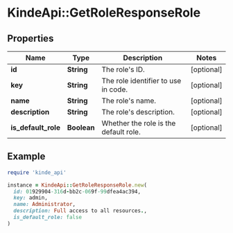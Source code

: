 # KindeApi::GetRoleResponseRole

## Properties

| Name | Type | Description | Notes |
| ---- | ---- | ----------- | ----- |
| **id** | **String** | The role&#39;s ID. | [optional] |
| **key** | **String** | The role identifier to use in code. | [optional] |
| **name** | **String** | The role&#39;s name. | [optional] |
| **description** | **String** | The role&#39;s description. | [optional] |
| **is_default_role** | **Boolean** | Whether the role is the default role. | [optional] |

## Example

```ruby
require 'kinde_api'

instance = KindeApi::GetRoleResponseRole.new(
  id: 01929904-316d-bb2c-069f-99dfea4ac394,
  key: admin,
  name: Administrator,
  description: Full access to all resources.,
  is_default_role: false
)
```

